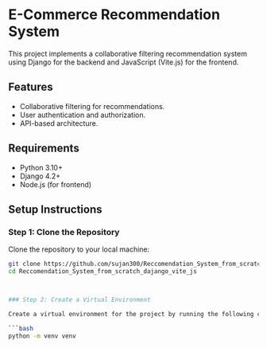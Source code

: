 # E-Commerce Recommendation System

This project implements a collaborative filtering recommendation system using Django for the backend and JavaScript (Vite.js) for the frontend.

## Features
- Collaborative filtering for recommendations.
- User authentication and authorization.
- API-based architecture.

## Requirements
- Python 3.10+
- Django 4.2+
- Node.js (for frontend)

## Setup Instructions

### Step 1: Clone the Repository
Clone the repository to your local machine:
```bash
git clone https://github.com/sujan300/Reccomendation_System_from_scratch_dajango_vite_js.git
cd Reccomendation_System_from_scratch_dajango_vite_js 



### Step 2: Create a Virtual Environment

Create a virtual environment for the project by running the following command in your terminal:

```bash
python -m venv venv




